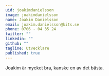 ```yaml
---
uid: joakimdanielsson
image: joakimdanielsson
name: Joakim Danielsson
email: joakim.danielsson@kits.se
phone: 0706 - 04 35 24
twitter: ""
linkedin: ""
github: ""
tagline: Utvecklare
published: true
---
```


Joakim är mycket bra, kanske en av det bästa.
